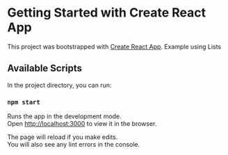 # Getting Started with Create React App

This project was bootstrapped with [Create React App](https://github.com/facebook/create-react-app).
Example using Lists
## Available Scripts

In the project directory, you can run:

### `npm start`

Runs the app in the development mode.\
Open [http://localhost:3000](http://localhost:3000) to view it in the browser.

The page will reload if you make edits.\
You will also see any lint errors in the console.
